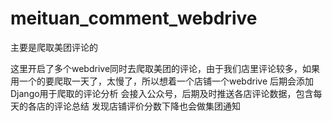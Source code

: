# meituan_comment_webdrive
主要是爬取美团评论的

这里开启了多个webdrive同时去爬取美团的评论，由于我们店里评论较多，如果用一个的要爬取一天了，太慢了，所以想着一个店铺一个webdrive
后期会添加Django用于爬取的评论分析
会接入公众号，后期及时推送各店评论数据，包含每天的各店的评论总结
发现店铺评价分数下降也会做集团通知
